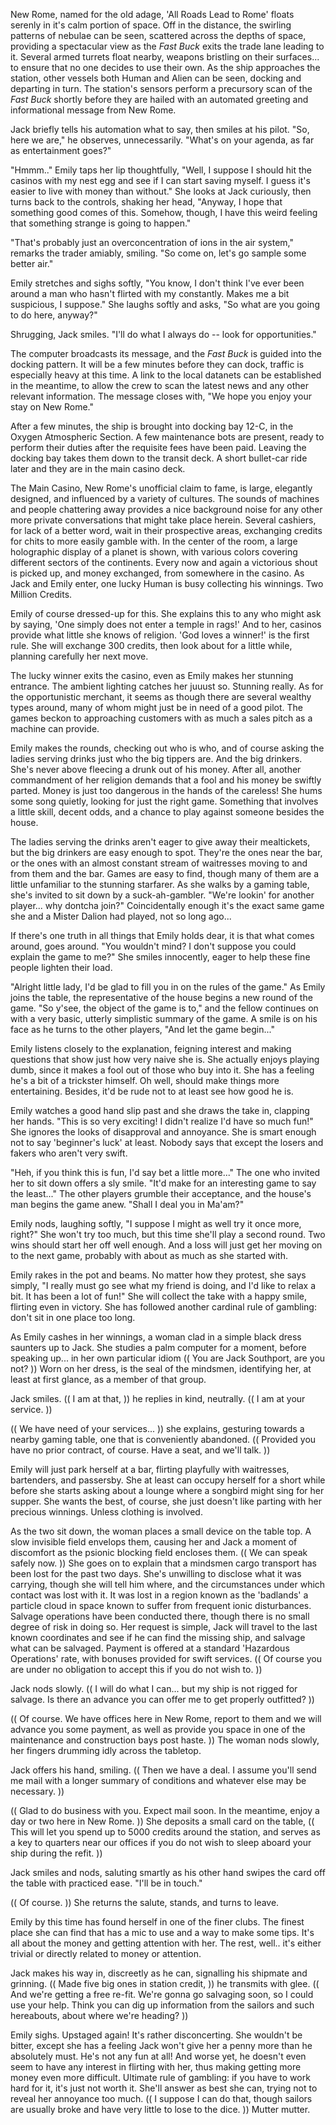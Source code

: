 New Rome, named for the old adage, 'All Roads Lead to Rome' floats serenly in it's calm portion of space. Off in the distance, the swirling patterns of nebulae can be seen, scattered across the depths of space, providing a spectacular view as the _Fast Buck_ exits the trade lane leading to it. Several armed turrets float nearby, weapons bristling on their surfaces... to ensure that no one decides to use their own. As the ship approaches the station, other vessels both Human and Alien can be seen, docking and departing in turn. The station's sensors perform a precursory scan of the _Fast Buck_ shortly before they are hailed with an automated greeting and informational message from New Rome.

Jack briefly tells his automation what to say, then smiles at his pilot. "So, here we are," he observes, unnecessarily. "What's on your agenda, as far as entertainment goes?"

"Hmmm.." Emily taps her lip thoughtfully, "Well, I suppose I should hit the casinos with my nest egg and see if I can start saving myself. I guess it's easier to live with money than without." She looks at Jack curiously, then turns back to the controls, shaking her head, "Anyway, I hope that something good comes of this. Somehow, though, I have this weird feeling that something strange is going to happen."

"That's probably just an overconcentration of ions in the air system," remarks the trader amiably, smiling. "So come on, let's go sample some better air."

Emily stretches and sighs softly, "You know, I don't think I've ever been around a man who hasn't flirted with my constantly. Makes me a bit suspicious, I suppose." She laughs softly and asks, "So what are you going to do here, anyway?"

Shrugging, Jack smiles. "I'll do what I always do -- look for opportunities."

The computer broadcasts its message, and the _Fast Buck_ is guided into the docking pattern. It will be a few minutes before they can dock, traffic is especially heavy at this time. A link to the local datanets can be established in the meantime, to allow the crew to scan the latest news and any other relevant information. The message closes with, "We hope you enjoy your stay on New Rome."

After a few minutes, the ship is brought into docking bay 12-C, in the Oxygen Atmospheric Section. A few maintenance bots are present, ready to perform their duties after the requisite fees have been paid. Leaving the docking bay takes them down to the transit deck. A short bullet-car ride later and they are in the main casino deck.

The Main Casino, New Rome's unofficial claim to fame, is large, elegantly designed, and influenced by a variety of cultures. The sounds of machines and people chattering away provides a nice background noise for any other more private conversations that might take place herein. Several cashiers, for lack of a better word, wait in their prospective areas, exchanging credits for chits to more easily gamble with. In the center of the room, a large holographic display of a planet is shown, with various colors covering different sectors of the continents. Every now and again a victorious shout is picked up, and money exchanged, from somewhere in the casino. As Jack and Emily enter, one lucky Human is busy collecting his winnings. Two Million Credits.

Emily of course dressed-up for this. She explains this to any who might ask by saying, 'One simply does not enter a temple in rags!' And to her, casinos provide what little she knows of religion. 'God loves a winner!' is the first rule. She will exchange 300 credits, then look about for a little while, planning carefully her next move.

The lucky winner exits the casino, even as Emily makes her stunning entrance. The ambient lighting catches her juuust so. Stunning really. As for the opportunistic merchant, it seems as though there are several wealthy types around, many of whom might just be in need of a good pilot. The games beckon to approaching customers with as much a sales pitch as a machine can provide.

Emily makes the rounds, checking out who is who, and of course asking the ladies serving drinks just who the big tippers are. And the big drinkers. She's never above fleecing a drunk out of his money. After all, another commandment of her religion demands that a fool and his money be swiftly parted. Money is just too dangerous in the hands of the careless! She hums some song quietly, looking for just the right game. Something that involves a little skill, decent odds, and a chance to play against someone besides the house.

The ladies serving the drinks aren't eager to give away their mealtickets, but the big drinkers are easy enough to spot. They're the ones near the bar, or the ones with an almost constant stream of waitresses moving to and from them and the bar. Games are easy to find, though many of them are a little unfamiliar to the stunning starfarer. As she walks by a gaming table, she's invited to sit down by a suck-ah-gambler. "We're lookin' for another player... why dontcha join?" Coincidentally enough it's the exact same game she and a Mister Dalion had played, not so long ago...

If there's one truth in all things that Emily holds dear, it is that what comes around, goes around. "You wouldn't mind? I don't suppose you could explain the game to me?" She smiles innocently, eager to help these fine people lighten their load.

"Alright little lady, I'd be glad to fill you in on the rules of the game." As Emily joins the table, the representative of the house begins a new round of the game. "So y'see, the object of the game is to," and the fellow continues on with a very basic, utterly simplistic summary of the game. A smile is on his face as he turns to the other players, "And let the game begin..."

Emily listens closely to the explanation, feigning interest and making questions that show just how very naive she is. She actually enjoys playing dumb, since it makes a fool out of those who buy into it. She has a feeling he's a bit of a trickster himself. Oh well, should make things more entertaining. Besides, it'd be rude not to at least see how good he is.

Emily watches a good hand slip past and she draws the take in, clapping her hands. "This is so very exciting! I didn't realize I'd have so much fun!" She ignores the looks of disapproval and annoyance. She is smart enough not to say 'beginner's luck' at least. Nobody says that except the losers and fakers who aren't very swift.

"Heh, if you think this is fun, I'd say bet a little more..." The one who invited her to sit down offers a sly smile. "It'd make for an interesting game to say the least..." The other players grumble their acceptance, and the house's man begins the game anew. "Shall I deal you in Ma'am?"

Emily nods, laughing softly, "I suppose I might as well try it once more, right?" She won't try too much, but this time she'll play a second round. Two wins should start her off well enough. And a loss will just get her moving on to the next game, probably with about as much as she started with.

Emily rakes in the pot and beams. No matter how they protest, she says simply, "I really must go see what my friend is doing, and I'd like to relax a bit. It has been a lot of fun!" She will collect the take with a happy smile, flirting even in victory. She has followed another cardinal rule of gambling: don't sit in one place too long.

As Emily cashes in her winnings, a woman clad in a simple black dress saunters up to Jack. She studies a palm computer for a moment, before speaking up... in her own particular idiom (( You are Jack Southport, are you not? )) Worn on her dress, is the seal of the mindsmen, identifying her, at least at first glance, as a member of that group.

Jack smiles. (( I am at that, )) he replies in kind, neutrally. (( I am at your service. ))

(( We have need of your services... )) she explains, gesturing towards a nearby gaming table, one that is conveniently abandoned. (( Provided you have no prior contract, of course. Have a seat, and we'll talk. ))

Emily will just park herself at a bar, flirting playfully with waitresses, bartenders, and passersby. She at least can occupy herself for a short while before she starts asking about a lounge where a songbird might sing for her supper. She wants the best, of course, she just doesn't like parting with her precious winnings. Unless clothing is involved.

As the two sit down, the woman places a small device on the table top. A slow invisible field envelops them, causing her and Jack a moment of discomfort as the psionic blocking field encloses them. (( We can speak safely now. )) She goes on to explain that a mindsmen cargo transport has been lost for the past two days. She's unwilling to disclose what it was carrying, though she will tell him where, and the circumstances under which contact was lost with it. It was lost in a region known as the 'badlands' a particle cloud in space known to suffer from frequent ionic disturbances. Salvage operations have been conducted there, though there is no small degree of risk in doing so. Her request is simple, Jack will travel to the last known coordinates and see if he can find the missing ship, and salvage what can be salvaged. Payment is offered at a standard 'Hazardous Operations' rate, with bonuses provided for swift services. (( Of course you are under no obligation to accept this if you do not wish to. ))

Jack nods slowly. (( I will do what I can... but my ship is not rigged for salvage. Is there an advance you can offer me to get properly outfitted? ))

(( Of course. We have offices here in New Rome, report to them and we will advance you some payment, as well as provide you space in one of the maintenance and construction bays post haste. )) The woman nods slowly, her fingers drumming idly across the tabletop.

Jack offers his hand, smiling. (( Then we have a deal. I assume you'll send me mail with a longer summary of conditions and whatever else may be necessary. ))

(( Glad to do business with you. Expect mail soon. In the meantime, enjoy a day or two here in New Rome. )) She deposits a small card on the table, (( This will let you spend up to 5000 credits around the station, and serves as a key to quarters near our offices if you do not wish to sleep aboard your ship during the refit. ))

Jack smiles and nods, saluting smartly as his other hand swipes the card off the table with practiced ease. "I'll be in touch."

(( Of course. )) She returns the salute, stands, and turns to leave.

Emily by this time has found herself in one of the finer clubs. The finest place she can find that has a mic to use and a way to make some tips. It's all about the money and getting attention with her. The rest, well.. it's either trivial or directly related to money or attention.

Jack makes his way in, discreetly as he can, signalling his shipmate and grinning. (( Made five big ones in station credit, )) he transmits with glee. (( And we're getting a free re-fit. We're gonna go salvaging soon, so I could use your help. Think you can dig up information from the sailors and such hereabouts, about where we're heading? ))

Emily sighs. Upstaged again! It's rather disconcerting. She wouldn't be bitter, except she has a feeling Jack won't give her a penny more than he absolutely must. He's not any fun at all! And worse yet, he doesn't even seem to have any interest in flirting with her, thus making getting more money even more difficult. Ultimate rule of gambling: if you have to work hard for it, it's just not worth it. She'll answer as best she can, trying not to reveal her annoyance too much. (( I suppose I can do that, though sailors are usually broke and have very little to lose to the dice. )) Mutter mutter.